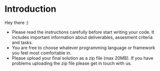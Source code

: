 # Introduction

Hey there :)

- Please read the instructions carefully before start writing your code. It includes important information about deliverables, assesment criteria and tasks. 
- You are free to choose whatever programming language or framework you feel most comfortable in.
- Please upload your final solution as a zip file (max 20MB). If you have problems uploading the zip file please get in touch with us.